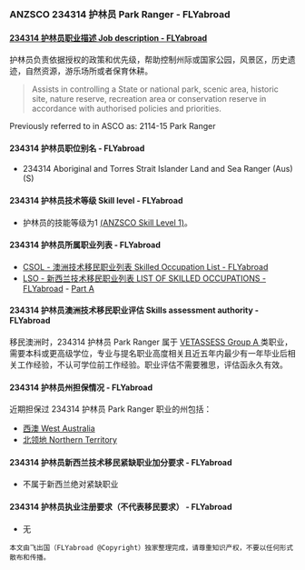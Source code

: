 ### ANZSCO 234314 护林员 Park Ranger - FLYabroad ###

####  [234314 护林员职业描述 Job description - FLYabroad](http://www.flyabroadvisa.com/anzsco/2343.html#234314)

护林员负责依据授权的政策和优先级，帮助控制州际或国家公园，风景区，历史遗迹，自然资源，游乐场所或者保育休耕。 

> Assists in controlling a State or national park, scenic area, historic site, nature reserve, recreation area or conservation reserve in accordance with authorised policies and priorities.

Previously referred to in ASCO as:
2114-15 Park Ranger

#### 234314 护林员职位别名 - FLYabroad
 
- 234314 Aboriginal and Torres Strait Islander Land and Sea Ranger (Aus) (S)

#### 234314 护林员技术等级 Skill level - FLYabroad

- 护林员的技能等级为1 [(ANZSCO Skill Level 1)](http://www.flyabroadvisa.com/anzsco/)。

#### 234314 护林员所属职业列表 - FLYabroad

- [CSOL - 澳洲技术移民职业列表 Skilled Occupation List - FLYabroad](http://www.flyabroadvisa.com/sol/)
- [LSO - 新西兰技术移民职业列表 LIST OF SKILLED OCCUPATIONS - FLYabroad](http://nz.flyabroadvisa.com/lso/) - [Part A](parta)

#### 234314 护林员澳洲技术移民职业评估 Skills assessment authority - FLYabroad

移民澳洲时，234314 护林员 Park Ranger 属于 [VETASSESS Group A ](http://www.flyabroadvisa.com/ass/vetassess.html)类职业，需要本科或更高级学位，专业与提名职业高度相关且近五年内最少有一年毕业后相关工作经验，不认可学位前工作经验。职业评估不需要雅思，评估函永久有效。

#### 234314 护林员州担保情况 - FLYabroad

近期担保过 234314 护林员 Park Ranger 职业的州包括：

- [西澳 West Australia](http://www.flyabroadvisa.com/zdb/wa.html)
- [北领地 Northern Territory](http://www.flyabroadvisa.com/zdb/nt.html)

#### 234314 护林员新西兰技术移民紧缺职业加分要求 - FLYabroad

- 不属于新西兰绝对紧缺职业

#### 234314 护林员执业注册要求（不代表移民要求） - FLYabroad

- 无

`本文由飞出国（FLYabroad @Copyright）独家整理完成，请尊重知识产权，不要以任何形式散布和传播。`